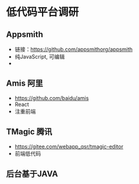 # 低代码平台调研

## Appsmith
- 链接：https://github.com/appsmithorg/appsmith
- 纯JavaScript, 可编辑
- 
## Amis 阿里
- https://github.com/baidu/amis
- React
- 注重前端

## TMagic 腾讯
- https://gitee.com/webapp_qsr/tmagic-editor
- 前端低代码

## 后台基于JAVA

